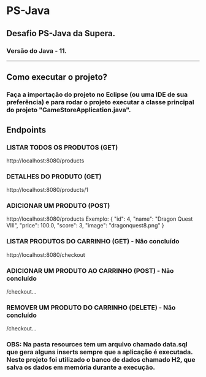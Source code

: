 # PS-Java
## Desafio PS-Java da Supera.
### Versão do Java - 11.
---

## Como executar o projeto?
### Faça a importação do projeto no Eclipse (ou uma IDE de sua preferência) e para rodar o projeto executar a classe principal do projeto "GameStoreApplication.java".

## Endpoints
### LISTAR TODOS OS PRODUTOS (GET)
http://localhost:8080/products

### DETALHES DO PRODUTO (GET)
http://localhost:8080/products/1

### ADICIONAR UM PRODUTO (POST)
http://localhost:8080/products
Exemplo:
{
    "id": 4,
    "name": "Dragon Quest VIII",
    "price": 100.0,
    "score": 3,
    "image": "dragonquest8.png"
}

### LISTAR PRODUTOS DO CARRINHO (GET) - Não concluído
http://localhost:8080/checkout

### ADICIONAR UM PRODUTO AO CARRINHO (POST) - Não concluído
/checkout...

### REMOVER UM PRODUTO DO CARRINHO (DELETE) - Não concluído
/checkout...

### OBS: Na pasta resources tem um arquivo chamado data.sql que gera alguns inserts sempre que a aplicação é executada. Neste projeto foi utilizado o banco de dados chamado H2, que salva os dados em memória durante a execução.
